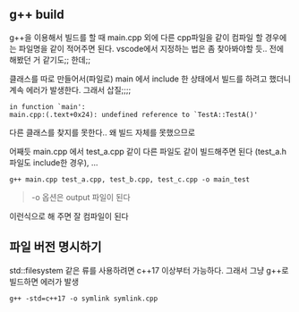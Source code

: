 ## g++ build
g++을 이용해서 빌드를 할 때 main.cpp 외에 다른 cpp파일을 같이 컴파일 할 경우에는 파일명을 같이 적어주면 된다.  vscode에서 지정하는 법은 좀 찾아봐야할 듯.. 전에 해봤던 거 같기도;; 한데;;

클래스를 따로 만들어서(파일로) main 에서 include 한 상태에서 빌드를 하려고 했더니 계속 에러가 발생한다. 그래서 삽질;;;;

```
in function `main':
main.cpp:(.text+0x24): undefined reference to `TestA::TestA()'
```

다른 클래스를 찾지를 못한다.. 왜 빌드 자체를 못했으므로 

어째듯 main.cpp 에서 test_a.cpp 같이 다른 파일도 같이 빌드해주면 된다 (test_a.h 파일도 include한 경우), ...

```
g++ main.cpp test_a.cpp, test_b.cpp, test_c.cpp -o main_test
```

> -o 옵션은 output 파일이 된다

이런식으로 해 주면 잘 컴파일이 된다 


## 파일 버전 명시하기
std::filesystem 같은 류를 사용하려면 c++17 이상부터 가능하다. 그래서 그냥 g++로 빌드하면 에러가 발생   
```
g++ -std=c++17 -o symlink symlink.cpp
```
